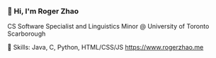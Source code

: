 ### 👻 Hi, I'm Roger Zhao
CS Software Specialist and Linguistics Minor @ University of Toronto Scarborough

🔭 Skills: Java, C, Python, HTML/CSS/JS
https://www.rogerzhao.me

<!--
**zhaoroger/zhaoroger** is a ✨ _special_ ✨ repository because its `README.md` (this file) appears on your GitHub profile.

Here are some ideas to get you started:

- 🔭 I’m currently working on ...
- 🌱 I’m currently learning ...
- 👯 I’m looking to collaborate on ...
- 🤔 I’m looking for help with ...
- 💬 Ask me about ...
- 📫 How to reach me: ...
- 😄 Pronouns: ...
- ⚡ Fun fact: ...
-->
